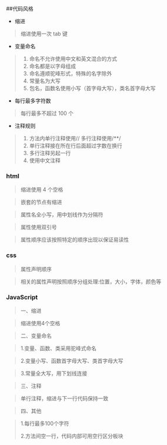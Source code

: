 ##代码风格

- 缩进

> 缩进使用一次 tab 键

- 变量命名

> 1. 命名不允许使用中文和英文混合的方式
> 2. 命名都是以字母组成
> 3. 命名遵顺驼峰形式，特殊的名字除外
> 4. 常量名为大写
> 5. 包名，函数名使用小写（首字母大写），类名首字母大写

- 每行最多字符数

> 每行最多不超过 100 个

- 注释规则

> 1. 方法内单行注释使用// 多行注释使用/\*\*/
> 2. 单行注释接在所在行后面超过字数在换行
> 3. 多行注释另起一行
> 3. 使用中文注释

### html

> 缩进使用 4 个空格

> 嵌套的节点有缩进

> 属性名全小写，用中划线作为分隔符

> 属性使用双引号

> 属性顺序应该按照特定的顺序出现以保证易读性

### css

> 属性声明顺序

> 相关的属性声明按照顺序分组处理:位置，大小，字体，颜色等

### JavaScript

> 一、缩进

> 缩进使用4个空格

> 二、变量命名

> 1.变量、函数、类采用驼峰式命名

> 2.变量小写、函数首字母大写、类首字母大写

> 3.常量全大写，用下划线连接


> 三、注释

> 单行注释，缩进与下一行代码保持一致

> 四、其他

> 1.每行最多100个字符
>
> 2.方法间空一行，代码内部可用空行区分板块